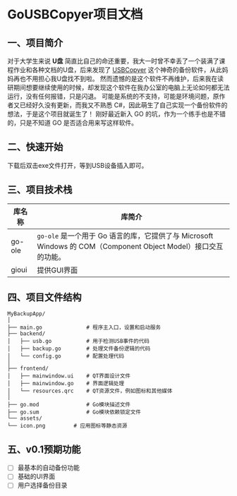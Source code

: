 # GoUSBCopyer项目文档

## 一、项目简介

对于大学生来说 **U盘** 简直比自己的命还重要，我大一时曾不幸丢了一个装满了课程作业和各种文档的U盘，后来发现了 [USBCopyer](https://github.com/kenvix/USBCopyer) 这个神奇的备份软件，从此妈妈再也不用担心我U盘找不到啦。 然而遗憾的是这个软件不再维护，后来我在读研期间想要继续使用的时候，却发现这个软件在我办公室的电脑上无论如何都无法运行，没有任何报错，只是闪退。 可能是系统的不支持，可能是环境问题，原作者又已经好久没有更新，而我又不熟悉 C#，因此萌生了自己实现一个备份软件的想法，于是这个项目就诞生了！ 刚好最近新入 GO 的坑，作为一个练手也是不错的，只是不知道 GO 是否适合用来写这样软件。

## 二、快速开始

下载后双击exe文件打开，等到USB设备插入即可。

## 三、项目技术栈

| 库名称    | 库简介                                                       |
|--------| ------------------------------------------------------------ |
| go-ole | `go-ole` 是一个用于 Go 语言的库，它提供了与 Microsoft Windows 的 COM（Component Object Model）接口交互的功能。 |
| gioui  | 提供GUI界面                                                  |

## 四、项目文件结构
```
MyBackupApp/
│
├── main.go              # 程序主入口，设置和启动服务
├── backend/
│   ├── usb.go           # 用于检测USB事件的代码
│   ├── backup.go        # 处理文件备份逻辑的代码
│   └── config.go        # 配置处理代码
│
├── frontend/
│   ├── mainwindow.ui    # QT界面设计文件
│   ├── mainwindow.go    # 界面逻辑处理
│   └── resources.qrc    # QT资源文件，例如图标和其他媒体
│
├── go.mod               # Go模块描述文件
├── go.sum               # Go模块依赖锁定文件
└── assets/
└── icon.png         # 应用图标等静态资源
```
## 五、v0.1预期功能
- [ ] 最基本的自动备份功能
- [ ] 基础的UI界面
- [ ] 用户选择备份目录